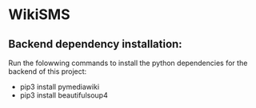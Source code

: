 # WikiSMS

## Backend dependency installation:
Run the folowwing commands to install the python dependencies for the backend of this project:
* pip3 install pymediawiki
* pip3 install beautifulsoup4
